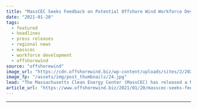 ```yaml
---
title: "MassCEC Seeks Feedback on Potential Offshore Wind Workforce Development Solicitation"
date: "2021-01-20"
tags: 
  - featured
  - headlines
  - press releases
  - regional news
  - masscec
  - workforce development
  - offshorewind
source: "offshorewind"
image_url: "https://cdn.offshorewind.biz/wp-content/uploads/sites/2/2021/01/20091008/MassCEC-Seeks-Feedback-on-Potential-Offshore-Wind-Workforce-Development-Solicitation.jpg"
image_fp: "/assets/img/post_thumbnails/24.jpg"
lead: "The Massachusetts Clean Energy Center (MassCEC) has released a Notice of Intent for a solicitation that,"
article_url: "https://www.offshorewind.biz/2021/01/20/masscec-seeks-feedback-on-potential-offshore-wind-workforce-development-solicitation/"
---
```


---
